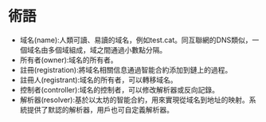 # 術語

* 域名(name):人類可讀、易讀的域名，例如test.cat。同互聯網的DNS類似，一個域名由多個域組成，域之間通過小數點分隔。
* 所有者(owner):域名的所有者。
* 註冊(registration):將域名相關信息通過智能合約添加到鏈上的過程。
* 註冊人(registrant):域名的所有者，可以轉移域名。
* 控制者(controller):域名的控制者，可以修改解析器或反向記錄。
* 解析器(resolver):基於以太坊的智能合約，用來實現從域名到地址的映射。系統提供了默認的解析器，用戶也可自定義解析器。
